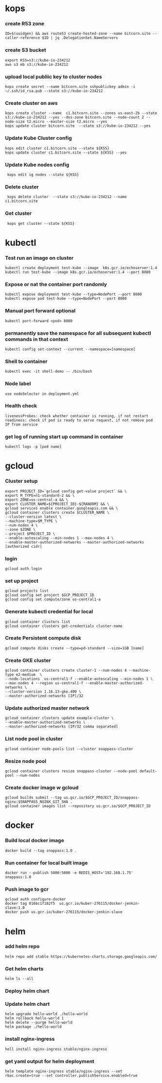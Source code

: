 # kops

### create R53 zone

    ID=$(uuidgen) && aws route53 create-hosted-zone --name bitcorn.site --caller-reference $ID | jq .DelegationSet.NameServers

### create S3 bucket

    export KSS=s3://kube-io-234212
    aws s3 mb s3://kube-io-234212

### upload local publiic key to cluster nodes

    kops create secret --name bitcorn.site sshpublickey admin -i ~/.ssh/id_rsa.pub --state s3://kube-io-234212

### Create cluster on aws

    kops create cluster --name  c1.bitcorn.site --zones us-east-2b --state s3://kube-io-234212 --yes --dns-zone bitcorn.site --node-count 2 --node-size t2.micro --master-size t2.micro --yes
    kops update cluster bitcorn.site  --state s3://kube-io-234212 --yes

### Update Kube Cluster config

    kops edit cluster c1.bitcorn.site --state ${KSS}
    kops update cluster c1.bitcorn.site --state ${KSS} --yes

### Update Kube nodes config

     kops edit ig nodes --state ${KSS}

### Delete cluster

     kops delete cluster  --state s3://kube-io-234212 --name  c1.bitcorn.site

### Get cluster

     kops get cluster --state ${KSS}

# kubectl

### Test run an image on cluster

    kubectl create deployment test-kube --image  k8s.gcr.io/echoserver:1.4
    kubectl run test-kube --image k8s.gcr.io/echoserver:1.4 --port 8080

### Expose or nat the container port randomly

    kubectl expose deployment test-kube --type=NodePort --port 8080
    kubectl expose pod test-kube --type=NodePort --port 8080

### Manual port forward optional

    kubectl port-forward <pod> 8080

### permanently save the namespace for all subsequent kubectl commands in that context

    kubectl config set-context --current --namespace=[namespace]

### Shell to container

    kubectl exec -it shell-demo -- /bin/bash

### Node label

    use nodeSelector in deployment.yml

### Health check

    livenessProbes: check whether container is running, if not restart
    readiness: check if pod is ready to serve request, if not remove pod IP from service

### get log of running start up command in container

    kubectl logs -p [pod name]

# gcloud

### Cluster setup

    export PROJECT_ID=`gcloud config get-value project` && \
    export M_TYPE=n1-standard-2 && \
    export ZONE=us-central-a && \
    export CLUSTER_NAME=${PROJECT_ID}-${RANDOM} && \
    gcloud services enable container.googleapis.com && \
    gcloud container clusters create $CLUSTER_NAME \
    --cluster-version latest \
    --machine-type=$M_TYPE \
    --num-nodes 4 \
    --zone $ZONE \
    --project $PROJECT_ID \
    --enable-autoscaling --min-nodes 1 --max-nodes 4 \
    --enable-master-authorized-networks --master-authorized-networks [authorized cidr]

### login

    gcloud auth login

### set up project

    gcloud projects list
    gcloud config set project $GCP_PROJECT_ID
    gcloud config set compute/zone us-central1-a

### Generate kubectl credential for local

    gcloud container clusters list
    gcloud container clusters get-credentials cluster-name

### Create Persistent compute disk

    gcloud compute disks create --type=pd-standard --size=1GB [name]

### Create GKE cluster

    gcloud container clusters create cluster-1 --num-nodes 4 --machine-type e2-medium  \
    --node-locations  us-central1-f --enable-autoscaling --min-nodes 1 \
    --max-nodes 4 --region us-central1-f --enable-master-authorized-networks \
    --cluster-version 1.16.13-gke.400 \
    --master-authorized-networks [IP]/32
    
### Update authorized master network

    gcloud container clusters update example-cluster \
    --enable-master-authorized-networks \
    --master-authorized-networks [IP/32 comma separated]

### List node pool in cluster

    gcloud container node-pools list --cluster snappass-cluster

### Resize node pool

    gcloud container clusters resize snappass-cluster --node-pool default-pool --num-nodes

### Create docker image w gcloud

    gcloud builds submit --tag us.gcr.io/$GCP_PROJECT_ID/snappass-nginx:$SNAPPASS_NGINX_GIT_SHA .
    gcloud container images list --repository us.gcr.io/$GCP_PROJECT_ID

# docker

### Build local docker image

    docker build --tag snappass:1.0 .

### Run container for local built image

    docker run --publish 5000:5000 -e REDIS_HOST='192.168.1.75' snappass:1.0

### Push image to gcr

    gcloud auth configure-docker
    docker tag 016bc1f182f5  us.gcr.io/kuber-276115/docker-jenkin-slave:1.0
    docker push us.gcr.io/kuber-276115/docker-jenkin-slave

# helm

### add helm repo

    helm repo add stable https://kubernetes-charts.storage.googleapis.com/

### Get helm charts

    helm ls --all

### Deploy helm chart

### Update helm chart

    helm upgrade hello-world ./hello-world
    helm rollback hello-world 1
    helm delete --purge hello-world
    helm package ./hello-world

### install nginx-ingress

    hell install nginx-ingress stable/nginx-ingress

### get yaml output for helm deployment

    helm template nginx-ingress stable/nginx-ingress --set rbac.create=true --set controller.publishService.enabled=true
